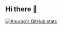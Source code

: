 ## Hi there 👋
[![Anurag's GitHub stats](https://github-readme-stats-zengxpmasters-projects.vercel.app/api?username=zengxpmaster&theme=highcontrast&hide=contribs,prs&hide_rank=true&include_all_commits=true&show_icons=true)](https://github-readme-stats-zengxpmasters-projects.vercel.app)
<!--
**zengxpmaster/zengxpmaster** is a ✨ _special_ ✨ repository because its `README.md` (this file) appears on your GitHub profile.
https://github-readme-stats-zengxpmasters-projects.vercel.app/
Here are some ideas to get you started:

- 🔭 I’m currently working on ...
- 🌱 I’m currently learning ...
- 👯 I’m looking to collaborate on ...
- 🤔 I’m looking for help with ...
- 💬 Ask me about ...
- 📫 How to reach me: ...
- 😄 Pronouns: ...
- ⚡ Fun fact: ...
-->
